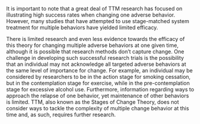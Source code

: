 It is important to note that a great deal of TTM research has focused on illustrating high success rates when changing one adverse behavior. However, many studies that have attempted to use stage-matched system treatment for multiple behaviors have yielded limited efficacy.

There is limited research and even less evidence towards the efficacy of this theory for changing multiple adverse behaviors at one given time, although it is possible that research methods don’t capture change. One challenge in developing such successful research trials is the possibility that an individual may not acknowledge all targeted adverse behaviors at the same level of importance for change. For example, an individual may be considered by researchers to be in the action stage for smoking cessation, but in the contemplation stage for exercise, while in the pre-contemplation stage for excessive alcohol use. Furthermore, information regarding ways to approach the relapse of one behavior, yet maintenance of other behaviors is limited. TTM, also known as the Stages of Change Theory, does not consider ways to tackle the complexity of multiple change behavior at this time and, as such, requires further research.